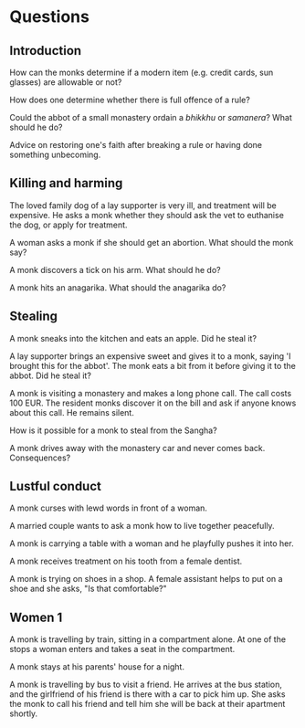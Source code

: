 # Questions

## Introduction

How can the monks determine if a modern item (e.g. credit cards, sun
glasses) are allowable or not?

How does one determine whether there is full offence of a rule?

Could the abbot of a small monastery ordain a *bhikkhu* or *samanera*? What
should he do?

Advice on restoring one's faith after breaking a rule or having done
something unbecoming.

## Killing and harming

The loved family dog of a lay supporter is very ill, and treatment will
be expensive. He asks a monk whether they should ask the vet to
euthanise the dog, or apply for treatment.

A woman asks a monk if she should get an abortion. What should the monk
say?

A monk discovers a tick on his arm. What should he do?

A monk hits an anagarika. What should the anagarika do?

## Stealing

A monk sneaks into the kitchen and eats an apple. Did he steal it?

A lay supporter brings an expensive sweet and gives it to a monk, saying
'I brought this for the abbot'. The monk eats a bit from it before
giving it to the abbot. Did he steal it?

A monk is visiting a monastery and makes a long phone call. The call
costs 100 EUR. The resident monks discover it on the bill and ask if
anyone knows about this call. He remains silent.

How is it possible for a monk to steal from the Sangha?

A monk drives away with the monastery car and never comes back.
Consequences?

## Lustful conduct

A monk curses with lewd words in front of a woman.

A married couple wants to ask a monk how to live together peacefully.

A monk is carrying a table with a woman and he playfully pushes it into
her.

A monk receives treatment on his tooth from a female dentist.

A monk is trying on shoes in a shop. A female assistant helps to put on
a shoe and she asks, "Is that comfortable?"

## Women 1

<!-- latex
\enlargethispage{2\baselineskip}
-->

A monk is travelling by train, sitting in a compartment alone. At one of
the stops a woman enters and takes a seat in the compartment.

A monk stays at his parents' house for a night.

A monk is travelling by bus to visit a friend. He arrives at the bus
station, and the girlfriend of his friend is there with a car to pick
him up. She asks the monk to call his friend and tell him she will be
back at their apartment shortly.
